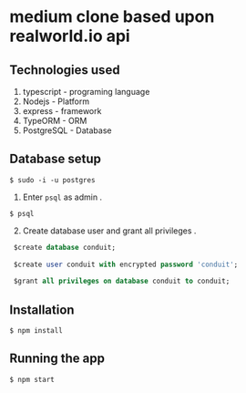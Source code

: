 # medium clone based upon realworld.io api

## Technologies used 

1. typescript - programing language
2. Nodejs - Platform 
3. express - framework
4. TypeORM - ORM
5. PostgreSQL - Database 

## Database setup

```$ sudo -i -u postgres```

1. Enter `psql` as admin .

```$ psql```

2. Create database user and grant all privileges .

```SQL
 $create database conduit;
 
 $create user conduit with encrypted password 'conduit';
 
 $grant all privileges on database conduit to conduit;

```

## Installation
```$ npm install```

## Running the app
```$ npm start```
